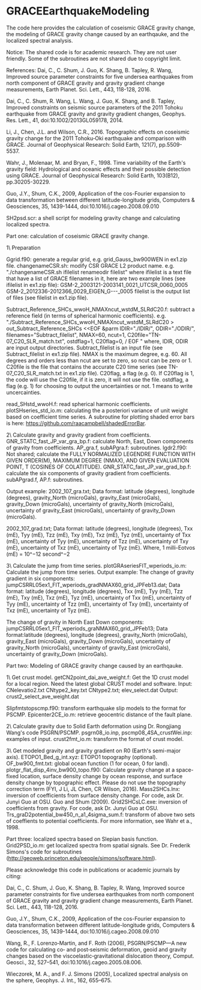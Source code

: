 # GRACEEarthquakeModeling

The code here provides the calculation of coseismic GRACE gravity change, the modeling of GRACE gravity change caused by an earthqauke, and the localized spectral analysis. 

Notice: The shared code is for academic research. They are not user friendly. 
Some of the subroutines are not shared due to copyright limit. 


References:
Dai, C., C. Shum, J. Guo, K. Shang, B. Tapley, R. Wang, Improved source parameter constraints for five undersea earthquakes from north component of GRACE gravity and gravity gradient change measurements, Earth Planet. Sci. Lett., 443, 118-128, 2016.

Dai, C., C. Shum, R. Wang, L. Wang, J. Guo, K. Shang, and B. Tapley, Improved constraints on seismic source parameters of the 2011 Tohoku earthquake from GRACE gravity and gravity gradient changes, Geophys. Res. Lett., 41, doi:10.1002/2013GL059178, 2014.

Li, J., Chen, J.L. and Wilson, C.R., 2016. Topographic effects on coseismic gravity change for the 2011 Tohoku‐Oki earthquake and comparison with GRACE. Journal of Geophysical Research: Solid Earth, 121(7), pp.5509-5537.

Wahr, J., Molenaar, M. and Bryan, F., 1998. Time variability of the Earth's gravity field: Hydrological and oceanic effects and their possible detection using GRACE. Journal of Geophysical Research: Solid Earth, 103(B12), pp.30205-30229.

Guo, J.Y., Shum, C.K., 2009, Application of the cos-Fourier expansion to data transformation between different latitude-longitude grids, Computers & Geosciences, 35, 1439-1444, doi:10.1016/j.cageo.2008.09.010


SH2psd.scr: a shell script for modeling gravity change and calculating localized spectra.


Part one: calculation of coseismic GRACE gravity change.

1\ Preparation

Ggrid.f90: generate a regular grid, e.g. grid_Gauss_bw900WEN in ex1.zip file.
changenameCSR.sh: modify CSR GRACE L2 product name.
            e.g. "./changenameCSR.sh ifilelist renameodir filelist"
            where ifilelist is a text file that have a list of GRACE filenames in it, here are two example lines (see ifilelist in ex1.zip file):
            GSM-2_2003121-2003141_0021_UTCSR_0060_0005
            GSM-2_2012336-2012366_0029_EIGEN_G---_0005
            filelist is the output list of files (see filelist in ex1.zip file).
            
Subtract_Reference_SHCs_wwoH_NMAXncut_wstdM_SLRdC20.f: subtract a reference field (in terms of spherical harmonic coefficients).
            e.g. 
            "./Subtract_Reference_SHCs_wwoH_NMAXncut_wstdM_SLRdC20 >  out_Subtract_Reference_SHCs <<EOF
&parm
   IDIR="./IDIR/", 
   ODIR="./ODIR/",
   filenames="Subtract_filelist",
   NMAX=60,
   ncut=1,
   C20file="TN-07_C20_SLR_match.txt",
   ostdflag=1,
   C20flag=0,
   /
EOF
"
            where, IDIR, ODIR are input output directories. 
            Subtract_filelist is an input file (see Subtract_filelist in ex1.zip file).
            NMAX is the maximum degree, e.g. 60. 
            All degrees and orders less than ncut are set to zero, so ncut can be zero or 1.
            C20file is the file that contains the accurate C20 time series (see TN-07_C20_SLR_match.txt in ex1.zip file). 
            C20flag, a flag (e.g. 0). If C20flag is 1, the code will use the C20file, if it is zero, it will not use the file.
            ostdflag, a flag (e.g. 1) for choosing to output the uncertainties or not. 1 means to write uncercainties.

read_SHstd_wwoH.f: read spherical harmonic coefficients.
plotSHseries_std_io.m: calculating the a posteriori variance of unit weight based on coefficient time series. A subroutine for plotting shaded error bars is here: https://github.com/raacampbell/shadedErrorBar.

2\ Calculate gravity and gravity gradient from coefficients.
GNR_STATC_fast_JP_var_gra_bp.f: calculate North, East, Down components of gravity from coefficients.
AP_gra.f, subAPgra.f: subroutines.
lgdr2.f90: Not shared; calculate the FULLY NORMALIZED LEGENDRE FUNCTION WITH GIVEN ORDER(M), MAXIMUM DEGREE (NMAX), AND GIVEN EVALUATION POINT, T (COSINES OF COLATITUDE).
GNR_STATC_fast_JP_var_grad_bp.f: calculate the six components of gravity gradient from coefficients.
subAPgrad.f, AP.f: subroutines.


Output example: 2002_107_gra.txt; Data format: latitude (degrees), longitude (degrees), gravity_North (microGals), gravity_East (microGals), gravity_Down (microGals), uncertainty of gravity_North (microGals), uncertainty of gravity_East (microGals), uncertainty of gravity_Down (microGals).

2002_107_grad.txt; Data format: latitude (degrees), longitude (degrees), Txx (mE), Tyy (mE), Tzz (mE), Txy (mE), Txz (mE), Tyz (mE), uncertainty of Txx (mE), uncertainty of Tyy (mE), uncertainty of Tzz (mE), uncertainty of Txy (mE), uncertainty of Txz (mE), uncertainty of Tyz (mE). Where, 1 milli-Eotvos (mE) = 10^−12 second^−2

3\ Calculate the jump from time series.
plotGRAseriesFIT_wperiods_io.m: Calculate the jump from time series.
Output example: The change of gravity gradient in six components: jumpCSRRL05ex1_FIT_wperiods_gradNMAX60_grid_JPFeb13.dat; 
Data format: latitude (degrees), longitude (degrees), Txx (mE), Tyy (mE), Tzz (mE), Txy (mE), Txz (mE), Tyz (mE), uncertainty of Txx (mE), uncertainty of Tyy (mE), uncertainty of Tzz (mE), uncertainty of Txy (mE), uncertainty of Txz (mE), uncertainty of Tyz (mE). 

The change of gravity in North East Down components: jumpCSRRL05ex1_FIT_wperiods_graNMAX60_grid_JPFeb13;
Data format:latitude (degrees), longitude (degrees), gravity_North (microGals), gravity_East (microGals), gravity_Down (microGals), uncertainty of gravity_North (microGals), uncertainty of gravity_East (microGals), uncertainty of gravity_Down (microGals).

Part two: Modeling of GRACE gravity change caused by an earthqauke.

1\ Get crust model.
getCN2point_dai_ave_weight.f: Get the 1D crust model for a local region. Need the latest global CRUST model and software. 
Input: CNelevatio2.txt  CNtype2_key.txt  CNtype2.txt; elev_select.dat
Output: crust2_select_ave_weight.dat

Slipfmtstopscmp.f90: transform earthquake slip models to the format for PSCMP.
Epicenter2CE_io.m: retrieve geocentric distance of the fault plane.

2\ Calculate gravity due to Solid Earth deformation using Dr. Rongjiang Wang's code PSGRN/PSCMP.
psgrn08_io.inp, pscmp08_4SA_crustWei.inp: examples of input.
crust2fmt_io.m: transform the format of crust model.

3\ Get modeled gravity and gravity gradient on R0 (Earth's semi-major axis).
ETOPO1_Bed_g_int.xyz: ETOPO1 topography (optional).
OF_bw900_fmt.txt: global ocean function (1 for ocean, 0 for land).
plotgr_flat_disp_4inv_bw900_topo.f90: Calculate gravity change at a space-fixed location, surface density change by ocean response, and surface density change by topographic effect.
            Please do not use the topography correction term (FYI, J Li, JL Chen, CR Wilson, 2016).
Mass2SHCs.lnx: inversion of coefficients from surface density change. For code, ask Dr. Junyi Guo at OSU. Guo and Shum (2009).
Grid2SHCsLC.exe: inversion of coefficients from gravity. For code, ask Dr. Junyi Guo at OSU.
Trs_graD2potential_bw450_n_a1_4sigma_sum.f: transform of above two sets of coeffients to potential coefficients. For more information, see Wahr et a., 1998.


Part three: localized spectra based on Slepian basis function.
Grid2PSD_io.m: get localized spectra from spatial signals. See Dr. Frederik Simons's code for subroutines (http://geoweb.princeton.edu/people/simons/software.html).


Please acknowledge this code in publications or academic journals by citing:

Dai, C., C. Shum, J. Guo, K. Shang, B. Tapley, R. Wang, Improved source parameter constraints for five undersea earthquakes from north component of GRACE gravity and gravity gradient change measurements, Earth Planet. Sci. Lett., 443, 118-128, 2016.

Guo, J.Y., Shum, C.K., 2009, Application of the cos-Fourier expansion to data transformation between different latitude-longitude grids, Computers & Geosciences, 35, 1439-1444, doi:10.1016/j.cageo.2008.09.010

Wang, R., F. Lorenzo‐Martin, and F. Roth (2006), PSGRN/PSCMP—A new code for calculating co‐ and post‐seismic deformation, geoid and gravity changes based on the viscoelastic‐gravitational dislocation theory, Comput. Geosci., 32, 527–541, doi:10.1016/j.cageo.2005.08.006. 

Wieczorek, M. A., and F. J. Simons (2005), Localized spectral analysis on the sphere, Geophys. J. Int., 162, 655–675. 



